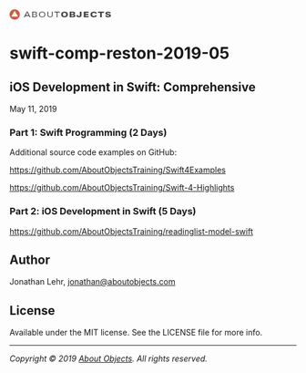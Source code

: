 <div>
<a href="https://www.aboutobjects.com"><img src="ao-logo.png" height=18 style="height: 18px;"/></a>
</div>

# swift-comp-reston-2019-05

## iOS Development in Swift: Comprehensive

May 11, 2019


### Part 1: Swift Programming (2 Days)

Additional source code examples on GitHub: 

https://github.com/AboutObjectsTraining/Swift4Examples

https://github.com/AboutObjectsTraining/Swift-4-Highlights

### Part 2: iOS Development in Swift (5 Days)

https://github.com/AboutObjectsTraining/readinglist-model-swift

## Author

Jonathan Lehr, jonathan@aboutobjects.com

## License

Available under the MIT license. See the LICENSE file for more info.

___

_Copyright &copy; 2019 [About Objects](https://www.aboutobjects.com). All rights reserved._

